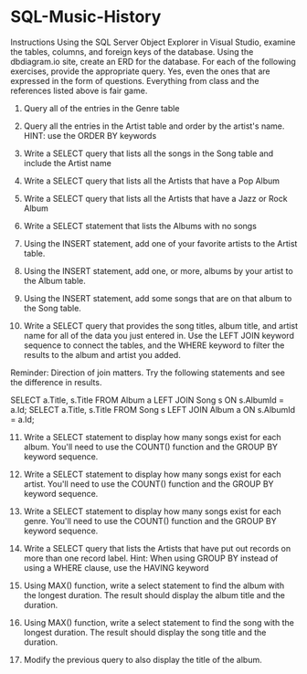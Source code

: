 # SQL-Music-History
Instructions
Using the SQL Server Object Explorer in Visual Studio, examine the tables, columns, and foreign keys of the database.
Using the dbdiagram.io site, create an ERD for the database.
For each of the following exercises, provide the appropriate query. Yes, even the ones that are expressed in the form of questions. Everything from class and the references listed above is fair game.

1. Query all of the entries in the Genre table

2. Query all the entries in the Artist table and order by the artist's name. HINT: use the ORDER BY keywords

3. Write a SELECT query that lists all the songs in the Song table and include the Artist name

4. Write a SELECT query that lists all the Artists that have a Pop Album

5. Write a SELECT query that lists all the Artists that have a Jazz or Rock Album

6. Write a SELECT statement that lists the Albums with no songs

7. Using the INSERT statement, add one of your favorite artists to the Artist table.

8. Using the INSERT statement, add one, or more, albums by your artist to the Album table.

9. Using the INSERT statement, add some songs that are on that album to the Song table.

10. Write a SELECT query that provides the song titles, album title, and artist name for all of the data you just entered in. Use the LEFT JOIN keyword sequence to connect the tables, and the WHERE keyword to filter the results to the album and artist you added.

Reminder: Direction of join matters. Try the following statements and see the difference in results.

SELECT a.Title, s.Title FROM Album a LEFT JOIN Song s ON s.AlbumId = a.Id;
SELECT a.Title, s.Title FROM Song s LEFT JOIN Album a ON s.AlbumId = a.Id;

11. Write a SELECT statement to display how many songs exist for each album. You'll need to use the COUNT() function and the GROUP BY keyword sequence.

12. Write a SELECT statement to display how many songs exist for each artist. You'll need to use the COUNT() function and the GROUP BY keyword sequence.

13. Write a SELECT statement to display how many songs exist for each genre. You'll need to use the COUNT() function and the GROUP BY keyword sequence.

14. Write a SELECT query that lists the Artists that have put out records on more than one record label. Hint: When using GROUP BY instead of using a WHERE clause, use the HAVING keyword

15. Using MAX() function, write a select statement to find the album with the longest duration. The result should display the album title and the duration.

16. Using MAX() function, write a select statement to find the song with the longest duration. The result should display the song title and the duration.

17. Modify the previous query to also display the title of the album.
